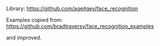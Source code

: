 Library:
https://github.com/ageitgey/face_recognition

Examples copied from:
https://github.com/bradtraversy/face_recognition_examples

and improved.
